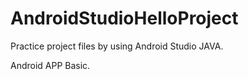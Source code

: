 # AndroidStudioHelloProject

Practice project files by using Android Studio JAVA.

Android APP Basic.
